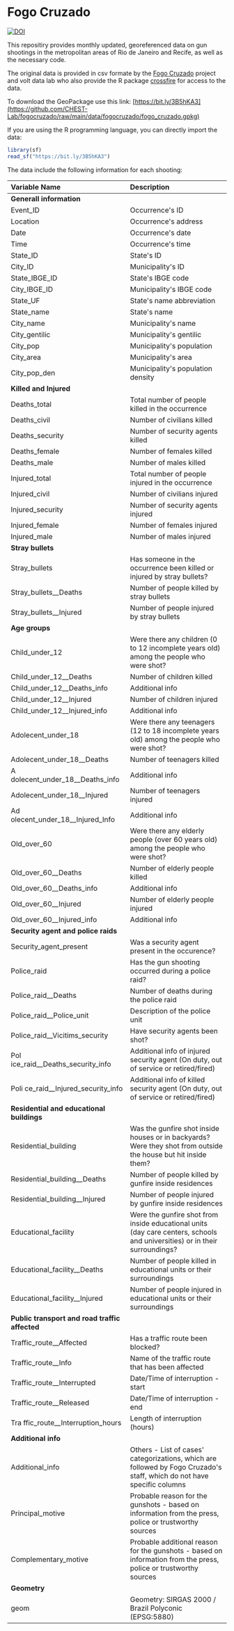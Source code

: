 
<!-- README.md is generated from README.Rmd. Please edit that file -->

# Fogo Cruzado

<!-- badges: start -->

[![DOI](https://zenodo.org/badge/DOI/10.5281/zenodo.7055306.svg)](https://doi.org/10.5281/zenodo.7055306)

<!-- badges: end -->

This repositiry provides monthly updated, georeferenced data on gun
shootings in the metropolitan areas of Rio de Janeiro and Recife, as
well as the necessary code.

The original data is provided in csv formate by the [Fogo
Cruzado](https://fogocruzado.org.br) project and volt data lab who also
provide the R package
[crossfire](https://github.com/voltdatalab/crossfire) for access to the
data.

To download the GeoPackage use this link:
[https://bit.ly/3B5hKA3](https://github.com/CHEST-Lab/fogocruzado/raw/main/data/fogocruzado/fogo_cruzado.gpkg)

If you are using the R programming language, you can directly import the
data:

``` r
library(sf)
read_sf("https://bit.ly/3B5hKA3")
```

The data include the following information for each shooting:

| Variable Name                                  | Description                                                                                                                |
|:-----------------------------------|:-----------------------------------|
| **Generall information**                       |                                                                                                                            |
| Event_ID                                       | Occurrence's ID                                                                                                            |
| Location                                       | Occurrence's address                                                                                                       |
| Date                                           | Occurrence's date                                                                                                          |
| Time                                           | Occurrence's time                                                                                                          |
| State_ID                                       | State's ID                                                                                                                 |
| City_ID                                        | Municipality's ID                                                                                                          |
| State_IBGE_ID                                  | State's IBGE code                                                                                                          |
| City_IBGE_ID                                   | Municipality's IBGE code                                                                                                   |
| State_UF                                       | State's name abbreviation                                                                                                  |
| State_name                                     | State's name                                                                                                               |
| City_name                                      | Municipality's name                                                                                                        |
| City_gentilic                                  | Municipality's gentilic                                                                                                    |
| City_pop                                       | Municipality's population                                                                                                  |
| City_area                                      | Municipality's area                                                                                                        |
| City_pop_den                                   | Municipality's population density                                                                                          |
| **Killed and Injured**                         |                                                                                                                            |
| Deaths_total                                   | Total number of people killed in the occurrence                                                                            |
| Deaths_civil                                   | Number of civilians killed                                                                                                 |
| Deaths_security                                | Number of security agents killed                                                                                           |
| Deaths_female                                  | Number of females killed                                                                                                   |
| Deaths_male                                    | Number of males killed                                                                                                     |
| Injured_total                                  | Total number of people injured in the occurrence                                                                           |
| Injured_civil                                  | Number of civilians injured                                                                                                |
| Injured_security                               | Number of security agents injured                                                                                          |
| Injured_female                                 | Number of females injured                                                                                                  |
| Injured_male                                   | Number of males injured                                                                                                    |
| **Stray bullets**                              |                                                                                                                            |
| Stray_bullets                                  | Has someone in the occurrence been killed or injured by stray bullets?                                                     |
| Stray_bullets\_\_Deaths                        | Number of people killed by stray bullets                                                                                   |
| Stray_bullets\_\_Injured                       | Number of people injured by stray bullets                                                                                  |
| **Age groups**                                 |                                                                                                                            |
| Child_under_12                                 | Were there any children (0 to 12 incomplete years old) among the people who were shot?                                     |
| Child_under_12\_\_Deaths                       | Number of children killed                                                                                                  |
| Child_under_12\_\_Deaths_info                  | Additional info                                                                                                            |
| Child_under_12\_\_Injured                      | Number of children injured                                                                                                 |
| Child_under_12\_\_Injured_info                 | Additional info                                                                                                            |
| Adolecent_under_18                             | Were there any teenagers (12 to 18 incomplete years old) among the people who were shot?                                   |
| Adolecent_under_18\_\_Deaths                   | Number of teenagers killed                                                                                                 |
| A dolecent_under_18\_\_Deaths_info             | Additional info                                                                                                            |
| Adolecent_under_18\_\_Injured                  | Number of teenagers injured                                                                                                |
| Ad olecent_under_18\_\_Injured_Info            | Additional info                                                                                                            |
| Old_over_60                                    | Were there any elderly people (over 60 years old) among the people who were shot?                                          |
| Old_over_60\_\_Deaths                          | Number of elderly people killed                                                                                            |
| Old_over_60\_\_Deaths_info                     | Additional info                                                                                                            |
| Old_over_60\_\_Injured                         | Number of elderly people injured                                                                                           |
| Old_over_60\_\_Injured_info                    | Additional info                                                                                                            |
| **Security agent and police raids**            |                                                                                                                            |
| Security_agent_present                         | Was a security agent present in the occurence?                                                                             |
| Police_raid                                    | Has the gun shooting occurred during a police raid?                                                                        |
| Police_raid\_\_Deaths                          | Number of deaths during the police raid                                                                                    |
| Police_raid\_\_Police_unit                     | Description of the police unit                                                                                             |
| Police_raid\_\_Vicitims_security               | Have security agents been shot?                                                                                            |
| Pol ice_raid\_\_Deaths_security_info           | Additional info of injured security agent (On duty, out of service or retired/fired)                                       |
| Poli ce_raid\_\_Injured_security_info          | Additional info of killed security agent (On duty, out of service or retired/fired)                                        |
| **Residential and educational buildings**      |                                                                                                                            |
| Residential_building                           | Was the gunfire shot inside houses or in backyards? Were they shot from outside the house but hit inside them?             |
| Residential_building\_\_Deaths                 | Number of people killed by gunfire inside residences                                                                       |
| Residential_building\_\_Injured                | Number of people injured by gunfire inside residences                                                                      |
| Educational_facility                           | Were the gunfire shot from inside educational units (day care centers, schools and universities) or in their surroundings? |
| Educational_facility\_\_Deaths                 | Number of people killed in educational units or their surroundings                                                         |
| Educational_facility\_\_Injured                | Number of people injured in educational units or their surroundings                                                        |
| **Public transport and road traffic affected** |                                                                                                                            |
| Traffic_route\_\_Affected                      | Has a traffic route been blocked?                                                                                          |
| Traffic_route\_\_Info                          | Name of the traffic route that has been affected                                                                           |
| Traffic_route\_\_Interrupted                   | Date/Time of interruption - start                                                                                          |
| Traffic_route\_\_Released                      | Date/Time of interruption - end                                                                                            |
| Tra ffic_route\_\_Interruption_hours           | Length of interruption (hours)                                                                                             |
| **Additional info**                            |                                                                                                                            |
| Additional_info                                | Others - List of cases' categorizations, which are followed by Fogo Cruzado's staff, which do not have specific columns    |
| Principal_motive                               | Probable reason for the gunshots - based on information from the press, police or trustworthy sources                      |
| Complementary_motive                           | Probable additional reason for the gunshots - based on information from the press, police or trustworthy sources           |
| **Geometry**                                   |                                                                                                                            |
| geom                                           | Geometry: SIRGAS 2000 / Brazil Polyconic (EPSG:5880)                                                                       |
